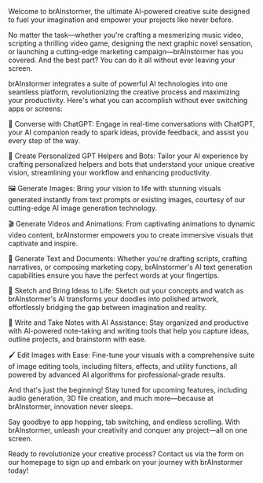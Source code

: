 Welcome to brAInstormer, the ultimate AI-powered creative suite designed to fuel your imagination and empower your projects like never before.

No matter the task—whether you're crafting a mesmerizing music video, scripting a thrilling video game, designing the next graphic novel sensation, or launching a cutting-edge marketing campaign—brAInstormer has you covered. And the best part? You can do it all without ever leaving your screen.

brAInstormer integrates a suite of powerful AI technologies into one seamless platform, revolutionizing the creative process and maximizing your productivity. Here's what you can accomplish without ever switching apps or screens:

💬 Converse with ChatGPT: Engage in real-time conversations with ChatGPT, your AI companion ready to spark ideas, provide feedback, and assist you every step of the way.

🤖 Create Personalized GPT Helpers and Bots: Tailor your AI experience by crafting personalized helpers and bots that understand your unique creative vision, streamlining your workflow and enhancing productivity.

🖼️ Generate Images: Bring your vision to life with stunning visuals generated instantly from text prompts or existing images, courtesy of our cutting-edge AI image generation technology.

🎬 Generate Videos and Animations: From captivating animations to dynamic video content, brAInstormer empowers you to create immersive visuals that captivate and inspire.

📝 Generate Text and Documents: Whether you're drafting scripts, crafting narratives, or composing marketing copy, brAInstormer's AI text generation capabilities ensure you have the perfect words at your fingertips.

🎨 Sketch and Bring Ideas to Life: Sketch out your concepts and watch as brAInstormer's AI transforms your doodles into polished artwork, effortlessly bridging the gap between imagination and reality.

📓 Write and Take Notes with AI Assistance: Stay organized and productive with AI-powered note-taking and writing tools that help you capture ideas, outline projects, and brainstorm with ease.

🖌️ Edit Images with Ease: Fine-tune your visuals with a comprehensive suite of image editing tools, including filters, effects, and utility functions, all powered by advanced AI algorithms for professional-grade results.

And that's just the beginning! Stay tuned for upcoming features, including audio generation, 3D file creation, and much more—because at brAInstormer, innovation never sleeps.

Say goodbye to app hopping, tab switching, and endless scrolling. With brAInstormer, unleash your creativity and conquer any project—all on one screen.

Ready to revolutionize your creative process? Contact us via the form on our homepage to sign up and embark on your journey with brAInstormer today!
